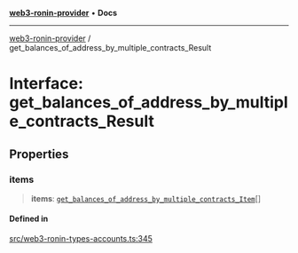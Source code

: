[**web3-ronin-provider**](../README.md) • **Docs**

***

[web3-ronin-provider](../globals.md) / get\_balances\_of\_address\_by\_multiple\_contracts\_Result

# Interface: get\_balances\_of\_address\_by\_multiple\_contracts\_Result

## Properties

### items

> **items**: [`get_balances_of_address_by_multiple_contracts_Item`](get_balances_of_address_by_multiple_contracts_Item.md)[]

#### Defined in

[src/web3-ronin-types-accounts.ts:345](https://github.com/chuacw/web3-ronin-provider/blob/5e9462adf1edb8f1f7982dc5f4e5bd7094a4d6eb/src/web3-ronin-types-accounts.ts#L345)

